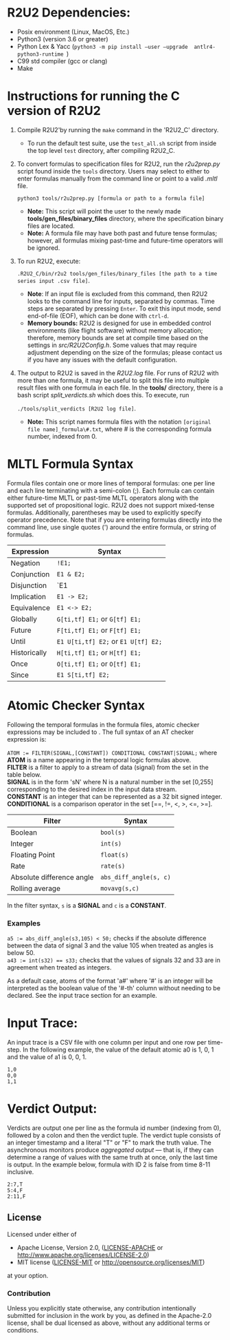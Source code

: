 # R2U2 Dependencies:
- Posix environment (Linux, MacOS, Etc.)
- Python3 (version 3.6 or greater)
- Python Lex & Yacc (`python3 -m pip install —user —upgrade  antlr4-python3-runtime `)
- C99 std compiler (gcc or clang)
- Make


# Instructions for running the C version of R2U2
1. Compile R2U2'by running the `make` command in the 'R2U2_C' directory.

    - To run the default test suite, use the `test_all.sh` script from inside the top level `test` directory, after compiling R2U2_C.

2. To convert formulas to specification files for R2U2, run the *r2u2prep.py* script found inside the `tools` directory. Users may select to either to enter formulas manually from the command line or point to a valid *.mltl* file.

    `python3 tools/r2u2prep.py [formula or path to a formula file]`
    - **Note:** This script will point the user to the newly made **tools/gen_files/binary_files** directory, where the specification binary files are located.
    - **Note:** A formula file may have both past and future tense formulas; however, all formulas mixing past-time and future-time operators will be ignored. 
3. To run R2U2, execute:

    `.R2U2_C/bin/r2u2 tools/gen_files/binary_files [the path to a time series input .csv file]`.
    - **Note**: If an input file is excluded from this command, then R2U2 looks to the command line for inputs, separated by commas. Time steps are separated by pressing `Enter`. To exit this input mode, send end-of-file (EOF), which can be done with `ctrl-d`.
    - **Memory bounds:** R2U2 is designed for use in embedded control environments (like flight software) without memory allocation; therefore, memory bounds are set at compile time based on the settings in *src/R2U2Config.h*. Some values that may require adjustment depending on the size of the formulas; please contact us if you have any issues with the default configuration.

4. The output to R2U2 is saved in the *R2U2.log* file. For runs of R2U2 with more than one formula, it may be useful to split this file into multiple result files with one formula in each file. In the **tools/** directory, there is a bash script *split_verdicts.sh* which does this. To execute, run

    `./tools/split_verdicts [R2U2 log file]`.
    - **Note:** This script names formula files with the notation `[original file name]_formula\#.txt`, where \# is the corresponding formula number, indexed from 0.


# MLTL Formula Syntax
Formula files contain one or more lines of temporal formulas: one per line and each line terminating with a semi-colon (;). Each formula can contain either future-time MLTL or past-time MLTL operators along with the supported set of propositional logic. R2U2 does not support mixed-tense formulas. Additionally, parentheses may be used to explicitly specify operator precedence. Note that if you are entering formulas directly into the command line, use single quotes (') around the entire formula, or string of formulas.

| **Expression** |               **Syntax**            |
|----------------|-------------------------------------|
| Negation       |                 `!E1;`              |
| Conjunction    |               `E1 & E2;`            |
| Disjunction    |               `E1 | E2;`            |
| Implication    |               `E1 -> E2;`           |
| Equivalence    |              `E1 <-> E2;`           |
| Globally       |    `G[ti,tf] E1;` or `G[tf] E1;`    |
| Future         |    `F[ti,tf] E1;` or `F[tf] E1;`    |
| Until          | `E1 U[ti,tf] E2;` or `E1 U[tf] E2;` |
| Historically   |    `H[ti,tf] E1;` or `H[tf] E1;`    |
| Once           |    `O[ti,tf] E1;` or `O[tf] E1;`    |
| Since          |             `E1 S[ti,tf] E2;`       |

# Atomic Checker Syntax
Following the temporal formulas in the formula files, atomic checker expressions may be included to .
The full syntax of an AT checker expression is:

`ATOM := FILTER(SIGNAL,[CONSTANT]) CONDITIONAL CONSTANT|SIGNAL;` where  
**ATOM** is a name appearing in the temporal logic formulas above.  
**FILTER** is a filter to apply to a stream of data (signal) from the set in the table below.  
**SIGNAL** is in the form 'sN' where N is a natural number in the set [0,255] corresponding to the desired index in the input data stream.  
**CONSTANT** is an integer that can be represented as a 32 bit signed integer.  
**CONDITIONAL** is a comparison operator in the set [==, !=, <, >, <=, >=].

|         **Filter**         |       **Syntax**       |
|----------------------------|------------------------|
| Boolean                    | `bool(s)`              |
| Integer                    | `int(s)`               |
| Floating Point             | `float(s)`             |
| Rate                       | `rate(s)`              |
| Absolute difference angle  | `abs_diff_angle(s, c)` |
| Rolling average            | `movavg(s,c)`          |

In the filter syntax, `s` is a **SIGNAL** and `c` is a **CONSTANT**.

### Examples
`a5 := abs_diff_angle(s3,105) < 50;` checks if the absolute difference between the data of signal 3 and the value 105 when treated as angles is below 50.  
`a43 := int(s32) == s33;` checks that the values of signals 32 and 33 are in agreement when treated as integers.

As a default case, atoms of the format 'a#' where '#' is an integer will be interpreted as the boolean value of the '#-th' column without needing to be declared. See the input trace section for an example.


# Input Trace:
An input trace is a CSV file with one column per input and one row per time-step. In the following example, the value of the default atomic a0 is 1, 0, 1 and the value of a1 is 0, 0, 1.
```
1,0
0,0
1,1
```


# Verdict Output:
Verdicts are output one per line as the formula id number (indexing from 0), followed by a colon and then the verdict tuple. The verdict tuple consists of an integer timestamp and a literal "T" or "F" to mark the truth value. The asynchronous monitors produce *aggregated output* — that is, if they can determine a range of values with the same truth at once, only the last time is output. In the example below, formula with ID 2 is false from time 8-11 inclusive.
```
2:7,T
5:4,F
2:11,F
```

## License

Licensed under either of

 * Apache License, Version 2.0, ([LICENSE-APACHE](LICENSE-APACHE) or http://www.apache.org/licenses/LICENSE-2.0)
 * MIT license ([LICENSE-MIT](LICENSE-MIT) or http://opensource.org/licenses/MIT)

at your option.

### Contribution

Unless you explicitly state otherwise, any contribution intentionally submitted
for inclusion in the work by you, as defined in the Apache-2.0 license, shall be dual licensed as above, without any
additional terms or conditions.
